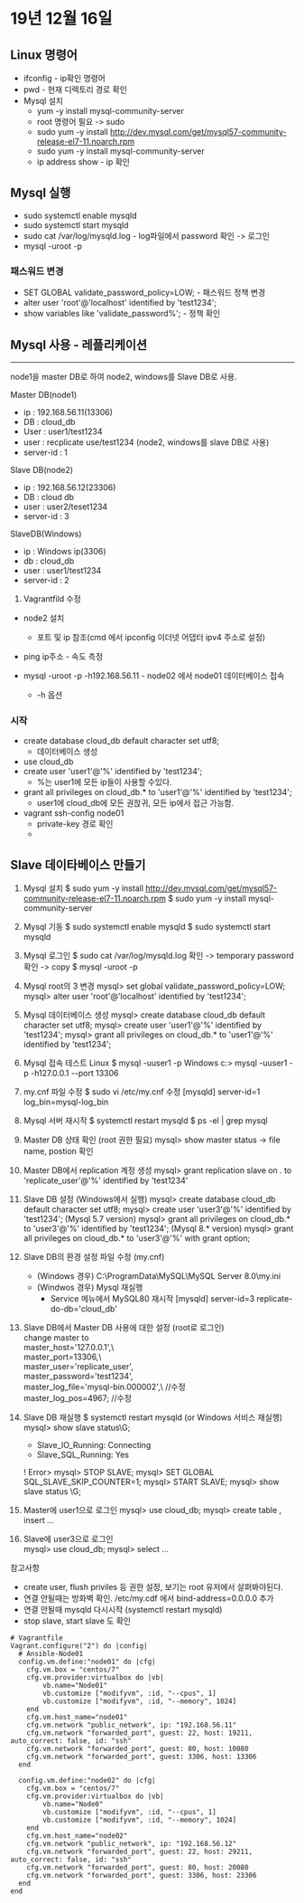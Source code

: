 # 19년 12월 16일

## Linux 명령어
+ ifconfig - ip확인 명령어
+ pwd - 현재 디렉토리 경로 확인
+ Mysql 설치
  + yum -y install mysql-community-server
  + root 명령어 필요 -> sudo
  + sudo yum -y install http://dev.mysql.com/get/mysql57-community-release-el7-11.noarch.rpm
  + sudo yum -y install mysql-community-server
  + ip address show - ip 확인

## Mysql 실행
+ sudo systemctl enable mysqld
+ sudo systemctl start mysqld
+ sudo cat /var/log/mysqld.log - log파일에서 password 확인 -> 로그인
+ mysql -uroot -p

### 패스워드 변경
+ SET GLOBAL validate_password_policy=LOW; - 패스워드 정책 변경
+ alter user 'root'@'localhost' identified by 'test1234';
+ show variables like 'validate_password%'; - 정책 확인

## Mysql 사용 - 레플리케이션
---
node1을 master DB로 하여 node2, windows를 Slave DB로 사용.

Master DB(node1)
+ ip : 192.168.56.11(13306)
+ DB : cloud_db
+ User : user1/test1234
+ user : recplicate use/test1234 (node2, windows를 slave DB로 사용)
+ server-id : 1
                                  
Slave DB(node2) 
+ ip : 192.168.56.12(23306)
+ DB : cloud db
+ user : user2/teset1234
+ server-id : 3

SlaveDB(Windows)
+ ip : Windows ip(3306)
+ db : cloud_db
+ user : user1/test1234
+ server-id : 2

1. Vagrantfild 수정
+ node2 설치
  + 포트 및 ip 참조(cmd 에서 ipconfig 이더넷 어댑터 ipv4 주소로 설정)

+ ping ip주소 - 속도 측정
+ mysql -uroot -p -h192.168.56.11 - node02 에서 node01 데이터베이스 접속
  + -h 옵션

### 시작
+ create database cloud_db default character set utf8;
  + 데이터베이스 생성
+ use cloud_db
+ create user 'user1'@'%' identified by 'test1234';
  + %는 user1에 모든 ip들이 사용할 수있다.
+ grant all privileges on cloud_db.* to 'user1'@'%' identified by 'test1234';
  + user1에 cloud_db에 모든 권핝귀, 모든 ip에서 접근 가능함.
+ vagrant ssh-config node01
  + private-key 경로 확인
  + 


## Slave 데이타베이스 만들기
1. Mysql 설치
$ sudo yum -y install http://dev.mysql.com/get/mysql57-community-release-el7-11.noarch.rpm
$ sudo yum -y install mysql-community-server

2. Mysql 기동 
$ sudo systemctl enable mysqld
$ sudo systemctl start mysqld

3. Mysql 로그인
$ sudo cat /var/log/mysqld.log 확인
    -> temporary password 확인 -> copy
$ mysql -uroot -p 

4. Mysql root의 3 변경 
mysql> set global validate_password_policy=LOW;
mysql> alter user 'root'@'localhost' identified by 'test1234';

5. Mysql 데이터베이스 생성
mysql> create database cloud_db default character set utf8;
mysql> create user 'user1'@'%' identified by 'test1234';
mysql> grant all privileges on cloud_db.* to 'user1'@'%' identified by 'test1234';

6. Mysql 접속 테스트
Linux $ mysql -uuser1 -p 
Windows c:\> mysql -uuser1 -p -h127.0.0.1 --port 13306

7. my.cnf 파일 수정
$ sudo vi /etc/my.cnf 수정 
    [mysqld]
    server-id=1
    log_bin=mysql-log_bin

8. Mysql 서버 재시작
$ systemctl restart mysqld
$ ps -el | grep mysql

9. Master DB 상태 확인 (root 권한 필요)
mysql>  show master status 
    -> file name, postion 확인 

10. Master DB에서 replication 계정 생성
mysql> grant replication slave on *.* to 'replicate_user'@'%' identified by 'test1234'

11. Slave DB 설정 (Windows에서 실행)
mysql> create database cloud_db default character set utf8;
mysql> create user 'user3'@'%' identified by 'test1234';
(Mysql 5.7 version) mysql> grant all privileges on cloud_db.* to 'user3'@'%' identified by 'test1234';
(Mysql 8.* version) mysql> grant all privileges on cloud_db.* to 'user3'@'%' with grant option;

12. Slave DB의 환경 설정 파일 수정 (my.cnf)
    - (Windows 경우) C:\ProgramData\MySQL\MySQL Server 8.0\my.ini
    - (Windwos 경우) Mysql 재실행 
        - Service 메뉴에서 MySQL80 재시작
    [mysqld]
    server-id=3
    replicate-do-db='cloud_db'

13. Slave DB에서 Master DB 사용에 대한 설정 (root로 로그인)        
change master to\
master_host='127.0.0.1',\  
master_port=13306,\   
master_user='replicate_user',\
master_password='test1234',\
master_log_file='mysql-bin.000002',\    //수정    
master_log_pos=4967;    //수정

14. Slave DB 재실행
$ systemctl restart mysqld (or Windows 서비스 재실행)
mysql> show slave status\G;
    - Slave_IO_Running: Connecting
    - Slave_SQL_Running: Yes 

    ! Error>
            mysql> STOP SLAVE;
            mysql> SET GLOBAL SQL_SLAVE_SKIP_COUNTER=1;
            mysql> START SLAVE;
            mysql> show slave status \G;

15. Master에 user1으로 로그인
    mysql> use cloud_db;
    mysql> create table , insert ...

16. Slave에 user3으로 로그인    
    mysql> use cloud_db;
    mysql> select ...

참고사항
+ create user, flush priviles 등 권한 설정, 보기는 root 유저에서 살펴봐야된다.
+ 연결 안될때는 방화벽 확인. /etc/my.cdf 에서 bind-address=0.0.0.0 추가
+ 연결 안될때 mysqld 다시시작 (systemctl restart mysqld)
+ stop slave, start slave 도 확인



``` vagrantfile
# Vagrantfile
Vagrant.configure("2") do |config|
  # Ansible-Node01
  config.vm.define:"node01" do |cfg|
    cfg.vm.box = "centos/7"
    cfg.vm.provider:virtualbox do |vb|
        vb.name="Node01"
        vb.customize ["modifyvm", :id, "--cpus", 1]
        vb.customize ["modifyvm", :id, "--memory", 1024]
    end
    cfg.vm.host_name="node01"
    cfg.vm.network "public_network", ip: "192.168.56.11"
    cfg.vm.network "forwarded_port", guest: 22, host: 19211, auto_correct: false, id: "ssh"
    cfg.vm.network "forwarded_port", guest: 80, host: 10080
    cfg.vm.network "forwarded_port", guest: 3306, host: 13306
  end

  config.vm.define:"node02" do |cfg|
    cfg.vm.box = "centos/7"
    cfg.vm.provider:virtualbox do |vb|
        vb.name="Node0"
        vb.customize ["modifyvm", :id, "--cpus", 1]
        vb.customize ["modifyvm", :id, "--memory", 1024]
    end
    cfg.vm.host_name="node02"
    cfg.vm.network "public_network", ip: "192.168.56.12"
    cfg.vm.network "forwarded_port", guest: 22, host: 29211, auto_correct: false, id: "ssh"
    cfg.vm.network "forwarded_port", guest: 80, host: 20080
    cfg.vm.network "forwarded_port", guest: 3306, host: 23306
  end
end
```


